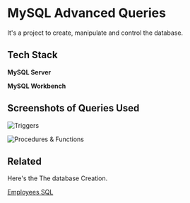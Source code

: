 
# MySQL Advanced Queries

It's a project to create, manipulate and control the database.

## Tech Stack

**MySQL Server**

**MySQL Workbench**


## Screenshots of Queries Used

![Triggers](https://drive.google.com/file/d/1CYlB9_L8-YJPs5XqopPs_C3GaRLDyp2R/view?usp=sharing)

![Procedures & Functions](https://drive.google.com/file/d/1xTfmoXJvxvF3HWldUlUcXWr-tYvNQvrM/view?usp=sharing)


## Related

Here's the The database Creation.

[Employees SQL](https://www.dropbox.com/s/znmjrtlae6vt4zi/employees.sql?dl=0)

